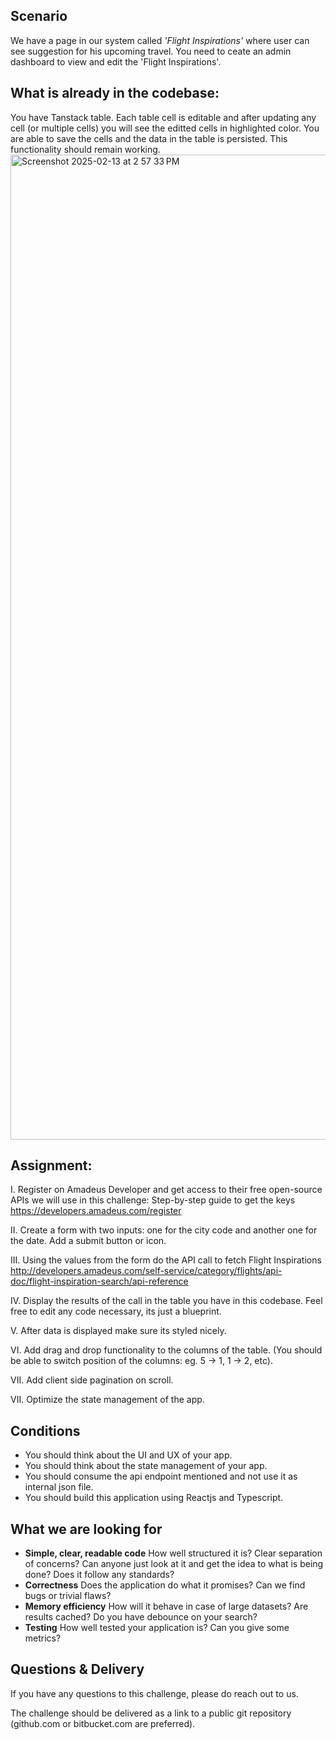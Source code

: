 

## Scenario

We have a page in our system called *'Flight Inspirations'* where user can see suggestion for his upcoming travel.
You need to ceate an admin dashboard to view and edit the 'Flight Inspirations'.

## What is already in the codebase:
You have Tanstack table. Each table cell is editable and after updating any cell (or multiple cells) you will see the editted cells in highlighted color. 
You are able to save the cells and the data in the table is persisted. This functionality should remain working.
<img width="1576" alt="Screenshot 2025-02-13 at 2 57 33 PM" src="https://github.com/user-attachments/assets/e83cf53d-65e2-443b-a8af-1102c82bc720" />

## Assignment:
I. Register on Amadeus Developer and get access to their free open-source APIs we will use in this challenge:
Step-by-step guide to get the keys https://developers.amadeus.com/register

II. Create a form with two inputs: one for the city code and another one for the date. Add a submit button or icon.

III. Using the values from the form do the API call to fetch Flight Inspirations 
http://developers.amadeus.com/self-service/category/flights/api-doc/flight-inspiration-search/api-reference

IV. Display the results of the call in the table you have in this codebase. Feel free to edit any code necessary, its just a blueprint.

V. After data is displayed make sure its styled nicely. 

VI. Add drag and drop functionality to the columns of the table. (You should be able to switch position of the columns: eg. 5 -> 1, 1 -> 2, etc).

VII. Add client side pagination on scroll.

VII. Optimize the state management of the app.


## Conditions
- You should think about the UI and UX of your app.
- You should think about the state management of your app.
- You should consume the api endpoint mentioned and not use it as internal json file.
- You should build this application using Reactjs and Typescript.

## What we are looking for

- **Simple, clear, readable code** How well structured it is? Clear separation of concerns? Can anyone just look at it and get the idea to
what is being done? Does it follow any standards?
- **Correctness** Does the application do what it promises? Can we find bugs or trivial flaws?
- **Memory efficiency** How will it behave in case of large datasets? Are results cached? Do you have debounce on your search?
- **Testing** How well tested your application is? Can you give some metrics?


## Questions & Delivery

If you have any questions to this challenge, please do reach out to us.

The challenge should be delivered as a link to a public git repository (github.com or bitbucket.com are preferred).
